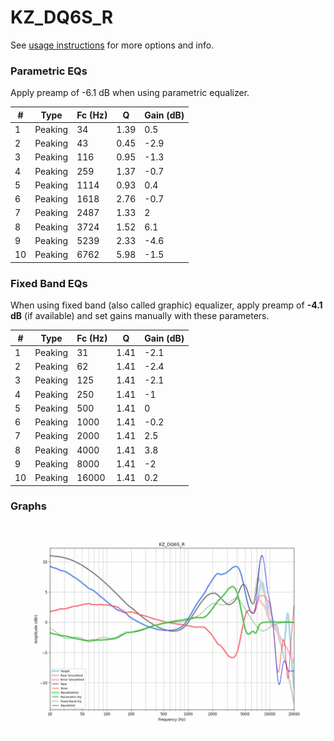 # KZ_DQ6S_R
See [usage instructions](https://github.com/jaakkopasanen/AutoEq#usage) for more options and info.

### Parametric EQs
Apply preamp of -6.1 dB when using parametric equalizer.

|   # | Type    |   Fc (Hz) |    Q |   Gain (dB) |
|-----|---------|-----------|------|-------------|
|   1 | Peaking |        34 | 1.39 |         0.5 |
|   2 | Peaking |        43 | 0.45 |        -2.9 |
|   3 | Peaking |       116 | 0.95 |        -1.3 |
|   4 | Peaking |       259 | 1.37 |        -0.7 |
|   5 | Peaking |      1114 | 0.93 |         0.4 |
|   6 | Peaking |      1618 | 2.76 |        -0.7 |
|   7 | Peaking |      2487 | 1.33 |         2   |
|   8 | Peaking |      3724 | 1.52 |         6.1 |
|   9 | Peaking |      5239 | 2.33 |        -4.6 |
|  10 | Peaking |      6762 | 5.98 |        -1.5 |

### Fixed Band EQs
When using fixed band (also called graphic) equalizer, apply preamp of **-4.1 dB** (if available) and set gains manually with these parameters.

|   # | Type    |   Fc (Hz) |    Q |   Gain (dB) |
|-----|---------|-----------|------|-------------|
|   1 | Peaking |        31 | 1.41 |        -2.1 |
|   2 | Peaking |        62 | 1.41 |        -2.4 |
|   3 | Peaking |       125 | 1.41 |        -2.1 |
|   4 | Peaking |       250 | 1.41 |        -1   |
|   5 | Peaking |       500 | 1.41 |         0   |
|   6 | Peaking |      1000 | 1.41 |        -0.2 |
|   7 | Peaking |      2000 | 1.41 |         2.5 |
|   8 | Peaking |      4000 | 1.41 |         3.8 |
|   9 | Peaking |      8000 | 1.41 |        -2   |
|  10 | Peaking |     16000 | 1.41 |         0.2 |

### Graphs
![](./KZ_DQ6S_R.png)
